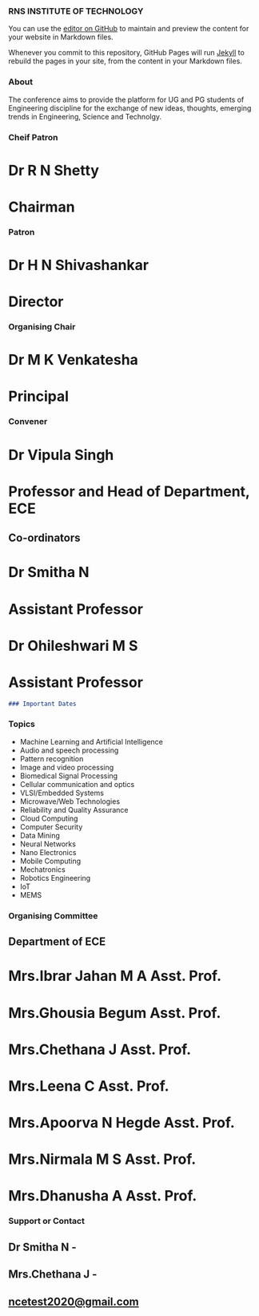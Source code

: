 ### RNS INSTITUTE OF TECHNOLOGY

You can use the [editor on GitHub](https://github.com/AishwaryaKaranth/jekyll-demo/edit/master/README.md) to maintain and preview the content for your website in Markdown files.

Whenever you commit to this repository, GitHub Pages will run [Jekyll](https://jekyllrb.com/) to rebuild the pages in your site, from the content in your Markdown files.

### About

The conference aims to provide the platform for UG and PG students of Engineering discipline for the exchange of new ideas, thoughts, emerging trends in Engineering, Science and Technolgy.



### Cheif Patron
# Dr R N Shetty
# Chairman

### Patron
# Dr H N Shivashankar
# Director

### Organising Chair
# Dr M K Venkatesha
# Principal

### Convener
# Dr Vipula Singh
# Professor and Head of Department, ECE

## Co-ordinators
# Dr Smitha N
# Assistant Professor

# Dr Ohileshwari M S
# Assistant Professor


```markdown
### Important Dates

```


### Topics 
- Machine Learning and Artificial Intelligence
- Audio and speech processing
- Pattern recognition
- Image and video processing
- Biomedical Signal Processing
- Cellular communication and optics
- VLSI/Embedded Systems
- Microwave/Web Technologies
- Reliability and Quality Assurance
- Cloud Computing
- Computer Security
- Data Mining
- Neural Networks
- Nano Electronics
- Mobile Computing
- Mechatronics
- Robotics Engineering
- IoT
- MEMS



### Organising Committee
## Department of ECE
# Mrs.Ibrar Jahan M A          Asst. Prof.
# Mrs.Ghousia Begum            Asst. Prof.
# Mrs.Chethana J               Asst. Prof.
# Mrs.Leena C                  Asst. Prof.
# Mrs.Apoorva N Hegde          Asst. Prof.
# Mrs.Nirmala M S              Asst. Prof.
# Mrs.Dhanusha A               Asst. Prof.



### Support or Contact
## Dr Smitha N         -
## Mrs.Chethana J      -
## ncetest2020@gmail.com
